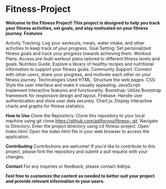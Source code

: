 # Fitness-Project

**Welcome to the Fitness Project! This project is designed to help you track your fitness activities, set goals, and stay motivated on your fitness journey.
Features**

Activity Tracking: Log your workouts, meals, water intake, and other activities to keep track of your progress.
Goal Setting: Set personalized fitness goals and track your progress towards achieving them.
Workout Plans: Access pre-built workout plans tailored to different fitness levels and goals.
Nutrition Guide: Explore a library of healthy recipes and nutritional information to support your fitness goals.
Community Support: Connect with other users, share your progress, and motivate each other on your fitness journey.
Technologies Used
HTML: Structure the web pages.
CSS: Style the user interface and make it visually appealing.
JavaScript: Implement interactive features and functionality.
Bootstrap: Utilize Bootstrap framework for responsive design and layout.
Firebase: Handle user authentication and store user data securely.
Chart.js: Display interactive charts and graphs for fitness statistics.


**How to Use**
Clone the Repository: Clone this repository to your local machine using git clone https://github.com/adiforyou/fitness-.git.
Navigate to Directory: Enter the project directory using cd fitness-project.
Open Index.html: Open the index.html file in your web browser to access the application.






**Contributing**
Contributions are welcome! If you'd like to contribute to this project, please fork the repository and submit a pull request with your changes.


**Contact**
For any inquiries or feedback, please contact Aditya.

**Feel free to customize the content as needed to better suit your project and provide relevant information to your users.**
